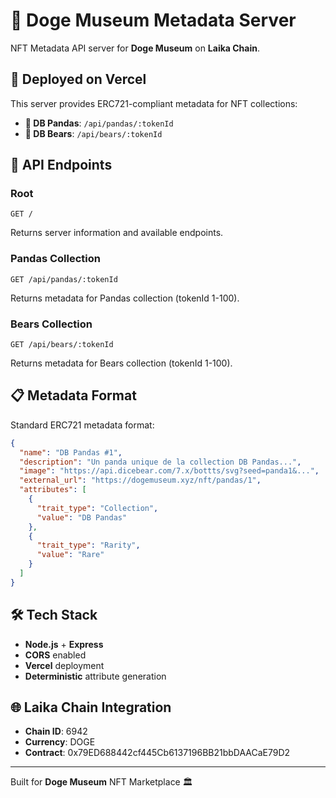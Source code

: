 # 🎨 Doge Museum Metadata Server

NFT Metadata API server for **Doge Museum** on **Laika Chain**.

## 🚀 Deployed on Vercel

This server provides ERC721-compliant metadata for NFT collections:

- **🐼 DB Pandas**: `/api/pandas/:tokenId`  
- **🐻 DB Bears**: `/api/bears/:tokenId`

## 📡 API Endpoints

### Root
```
GET /
```
Returns server information and available endpoints.

### Pandas Collection
```
GET /api/pandas/:tokenId
```
Returns metadata for Pandas collection (tokenId 1-100).

### Bears Collection  
```
GET /api/bears/:tokenId
```
Returns metadata for Bears collection (tokenId 1-100).

## 📋 Metadata Format

Standard ERC721 metadata format:
```json
{
  "name": "DB Pandas #1",
  "description": "Un panda unique de la collection DB Pandas...",
  "image": "https://api.dicebear.com/7.x/bottts/svg?seed=panda1&...",
  "external_url": "https://dogemuseum.xyz/nft/pandas/1",
  "attributes": [
    {
      "trait_type": "Collection",
      "value": "DB Pandas"
    },
    {
      "trait_type": "Rarity",
      "value": "Rare"
    }
  ]
}
```

## 🛠 Tech Stack

- **Node.js** + **Express**
- **CORS** enabled
- **Vercel** deployment
- **Deterministic** attribute generation

## 🌐 Laika Chain Integration

- **Chain ID**: 6942
- **Currency**: DOGE
- **Contract**: 0x79ED688442cf445Cb6137196BB21bbDAACaE79D2

---

Built for **Doge Museum** NFT Marketplace 🏛️ 
